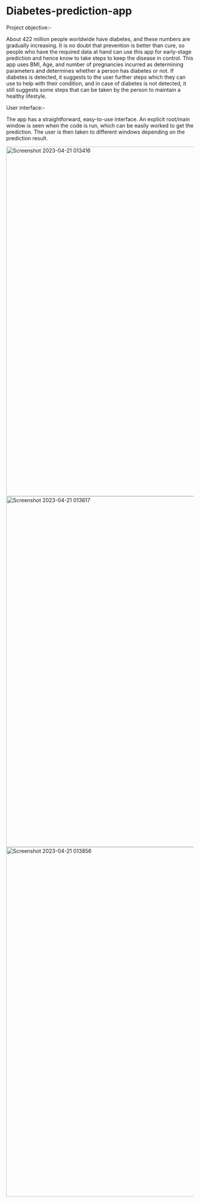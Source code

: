 # Diabetes-prediction-app
Project objective:-

About 422 million people worldwide have diabetes, and these numbers are gradually increasing. It is no doubt that prevention is better than cure, so people who have the required data at hand can use this app for early-stage prediction and hence know to take steps to keep the disease in control. This app uses BMI, Age, and number of pregnancies incurred as determining parameters and determines whether a person has diabetes or not. If diabetes is detected, it suggests to the user further steps which they can use to help with their condition, and in case of diabetes is not detected, it still suggests some steps that can be taken by the person to maintain a healthy lifestyle.



User interface:-

The app has a straightforward, easy-to-use interface. An explicit root/main window is seen when the code is run, which can be easily worked to get the prediction. The user is then taken to different windows depending on the prediction result.

<img width="938" alt="Screenshot 2023-04-21 013416" src="https://user-images.githubusercontent.com/130784554/233800867-a0969af7-523a-4761-acce-364ddafbf3bd.png">
<img width="941" alt="Screenshot 2023-04-21 013617" src="https://user-images.githubusercontent.com/130784554/233800868-97e7d1e7-d45b-4495-8fe3-a3b2c75516d7.png">
<img width="938" alt="Screenshot 2023-04-21 013856" src="https://user-images.githubusercontent.com/130784554/233800869-cf872102-32b5-49ca-b369-146b9869db05.png">

